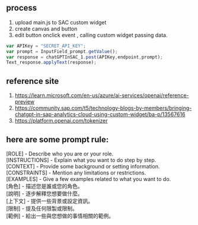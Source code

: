 ## process
1. upload main.js to SAC custom widget
2. create canvas and button
3. edit button onclick event , calling custom widget passing data.

```typescript
var APIKey = "SECRET_API_KEY";
var prompt = InputField_prompt.getValue();
var response = chatGPTInSAC_1.post(APIKey,endpoint,prompt);
Text_response.applyText(response);
```
## reference site
1. https://learn.microsoft.com/en-us/azure/ai-services/openai/reference-preview
2. https://community.sap.com/t5/technology-blogs-by-members/bringing-chatgpt-in-sap-analytics-cloud-using-custom-widget/ba-p/13567616
3. https://platform.openai.com/tokenizer

## here are some prompt rule:  
[ROLE] - Describe who you are or your role.  
[INSTRUCTIONS] - Explain what you want to do step by step.  
[CONTEXT] - Provide some background or setting information.  
[CONSTRAINTS] - Mention any limitations or restrictions.  
[EXAMPLES] - Give a few examples related to what you want to do.  
[角色] - 描述您是誰或您的角色。  
[說明] - 逐步解釋您想要做什麼。  
[上下文] - 提供一些背景或設定資訊。  
[限制] - 提及任何限製或限制。  
[範例] - 給出一些與您想做的事情相關的範例。  
